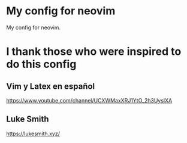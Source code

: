 # My config for neovim
My config for neovim.

# I thank those who were inspired to do this config

## Vim y Latex en español

https://www.youtube.com/channel/UCXWMaxXRJ1YtO_2h3UyslXA

## Luke Smith

https://lukesmith.xyz/
